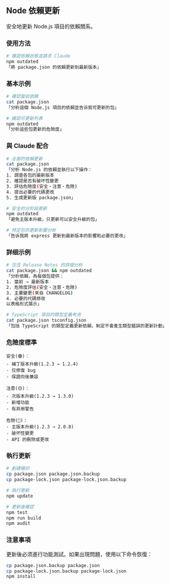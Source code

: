 ## Node 依賴更新

安全地更新 Node.js 項目的依賴關系。

### 使用方法

```bash
# 確認依賴狀態並請求 Claude
npm outdated
「將 package.json 的依賴更新到最新版本」
```

### 基本示例

```bash
# 確認當前依賴
cat package.json
「分析這個 Node.js 項目的依賴並告诉我可更新的包」

# 確認可更新列表
npm outdated
「分析這些包更新的危險度」
```

### 與 Claude 配合

```bash
# 全面的依賴更新
cat package.json
「分析 Node.js 的依賴並執行以下操作：
1. 調查各包的最新版本
2. 確認是否有破坏性變更
3. 評估危險度(安全・注意・危險)
4. 提出必要的代碼更改
5. 生成更新版 package.json」

# 安全的分阶段更新
npm outdated
「避免主版本升級，只更新可以安全升級的包」

# 特定包的更新影響分析
「告诉我將 express 更新到最新版本的影響和必要的更改」
```

### 詳细示例

```bash
# 包含 Release Notes 的詳细分析
cat package.json && npm outdated
「分析依賴，為每個包提供：
1. 當前 → 最新版本
2. 危險度評估(安全・注意・危險)
3. 主要變更(來自 CHANGELOG)
4. 必要的代碼修改
以表格形式展示」

# TypeScript 項目的類型定義考虑
cat package.json tsconfig.json
「包括 TypeScript 的類型定義更新依賴，制定不會產生類型錯誤的更新計劃」
```

### 危險度標準

```text
安全(🟢)：
- 補丁版本升級(1.2.3 → 1.2.4)
- 仅修復 bug
- 保證向後兼容

注意(🟡)：
- 次版本升級(1.2.3 → 1.3.0)
- 新增功能
- 有弃用警告

危險(🔴)：
- 主版本升級(1.2.3 → 2.0.0)
- 破坏性變更
- API 的刪除或更改
```

### 執行更新

```bash
# 創建備份
cp package.json package.json.backup
cp package-lock.json package-lock.json.backup

# 執行更新
npm update

# 更新後確認
npm test
npm run build
npm audit
```

### 注意事項

更新後必须進行功能測試。如果出現問題，使用以下命令恢復：

```bash
cp package.json.backup package.json
cp package-lock.json.backup package-lock.json
npm install
```
